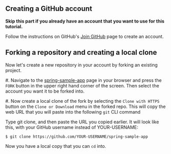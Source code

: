 <br>

## Creating a GitHub account

**Skip this part if you already have an account that you want to use for this tutorial.**

Follow the instructions on GitHub's [Join GitHub](https://github.com/join) page to create an account.

## Forking a repository and creating a local clone

Now let's create a new repository in your account by forking an existing project.

#. Navigate to the [spring-sample-app](https://github.com/springone-tour-2020-cicd/spring-sample-app) page in your browser and press the `FORK` button in the upper right hand corner of the screen.  Then select the account you want it to be forked into.


#. Now create a local clone of the fork by selecting the `Clone with HTTPS` button on the `Clone or Download` menu in the forked repo.  This will copy the web URL that you will paste into the following `git` CLI command

Type git clone, and then paste the URL you copied earlier. It will look like this, with your GitHub username instead of YOUR-USERNAME:

```
$ git clone https://github.com/YOUR-USERNAME/spring-sample-app
```

Now you have a local copy that you can `cd` into.






